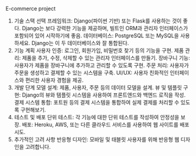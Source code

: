 E-commerce project

1. 기술 스택 선택
프레임워크: Django(파이썬 기반) 또는 Flask를 사용하는 것이 좋다. Django는 보다 강력한 기능을 제공하며, 빌트인 ORM과 관리자 인터페이스가 포함되어 있어 시작하기에 좋음.
데이터베이스: PostgreSQL 또는 MySQL을 사용하세요. Django는 이 두 데이터베이스와 잘 통합된다.
2. 기능 계획
사용자 인증: 로그인, 회원가입, 비밀번호 찾기 등의 기능을 구현.
제품 관리: 제품을 추가, 수정, 삭제할 수 있는 관리자 인터페이스를 만들기.
장바구니 기능: 사용자가 제품을 장바구니에 추가하고 관리할 수 있도록 구현.
주문 처리: 사용자가 주문을 생성하고 결제할 수 있는 시스템을 구축.
UI/UX: 사용자 친화적인 인터페이스와 편리한 사용자 경험을 제공.
3. 개발 단계
모델 설계: 제품, 사용자, 주문 등의 데이터 모델을 설계.
뷰 및 템플릿 구현: Django의 뷰와 템플릿 시스템을 사용하여 프론트엔드와 백엔드 로직을 작성.
결제 시스템 통합: 포트원 등의 결제 시스템을 통합하여 실제 결제를 처리할 수 있도록 구현해보기.
4. 테스트 및 배포
단위 테스트: 각 기능에 대한 단위 테스트를 작성하여 안정성을 보장.
배포: Heroku, AWS, 또는 다른 클라우드 서비스를 사용하여 웹 사이트를 배포시도.
5. 추가적인 고려 사항
반응형 디자인: 모바일 및 태블릿 사용자를 위해 반응형 웹 디자인을 고려합니다.
